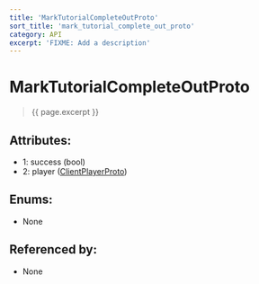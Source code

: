 ```yaml
---
title: 'MarkTutorialCompleteOutProto'
sort_title: 'mark_tutorial_complete_out_proto'
category: API
excerpt: 'FIXME: Add a description'
---
```


[comment]: <> (THIS PART IS GENERATED - AKA DON'T EDIT THIS PART MANUALLY)

# MarkTutorialCompleteOutProto

> {{ page.excerpt }}

## Attributes:

- 1: success (bool)
- 2: player ([ClientPlayerProto](../ClientPlayerProto/))

## Enums:

- None

## Referenced by:

- None

[comment]: <> (YOU CAN EDIT AFTER THIS)
